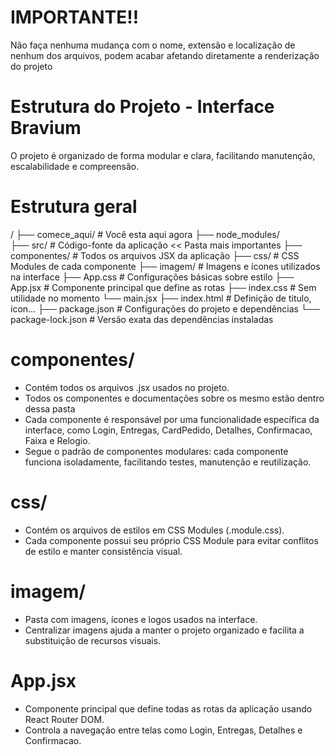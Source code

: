 # IMPORTANTE!!
Não faça nenhuma mudança com o nome, extensão e localização de nenhum dos arquivos, podem acabar afetando diretamente a renderização do projeto

# Estrutura do Projeto - Interface Bravium
O projeto é organizado de forma modular e clara, facilitando manutenção, escalabilidade e compreensão.

# Estrutura geral
/
├── comece_aqui/      # Você esta aqui agora
├── node_modules/         
├── src/              # Código-fonte da aplicação << Pasta mais importantes
    ├── componentes/      # Todos os arquivos JSX da aplicação 
    ├── css/              # CSS Modules de cada componente
    ├── imagem/           # Imagens e ícones utilizados na interface
    ├── App.css           # Configurações básicas sobre estilo
    ├── App.jsx           # Componente principal que define as rotas
    ├── index.css         # Sem utilidade no momento
    └── main.jsx
├── index.html        # Definição de titulo, icon...
├── package.json      # Configurações do projeto e dependências
└── package-lock.json # Versão exata das dependências instaladas    

# componentes/
- Contém todos os arquivos .jsx usados no projeto.
- Todos os componentes e documentações sobre os mesmo estão dentro dessa pasta
- Cada componente é responsável por uma funcionalidade específica da interface, como Login, Entregas, CardPedido, Detalhes, Confirmacao, Faixa e Relogio.
- Segue o padrão de componentes modulares: cada componente funciona isoladamente, facilitando testes, manutenção e reutilização.

# css/
- Contém os arquivos de estilos em CSS Modules (.module.css).
- Cada componente possui seu próprio CSS Module para evitar conflitos de estilo e manter consistência visual.

# imagem/
- Pasta com imagens, ícones e logos usados na interface.
- Centralizar imagens ajuda a manter o projeto organizado e facilita a substituição de recursos visuais.

# App.jsx
- Componente principal que define todas as rotas da aplicação usando React Router DOM.
- Controla a navegação entre telas como Login, Entregas, Detalhes e Confirmacao.